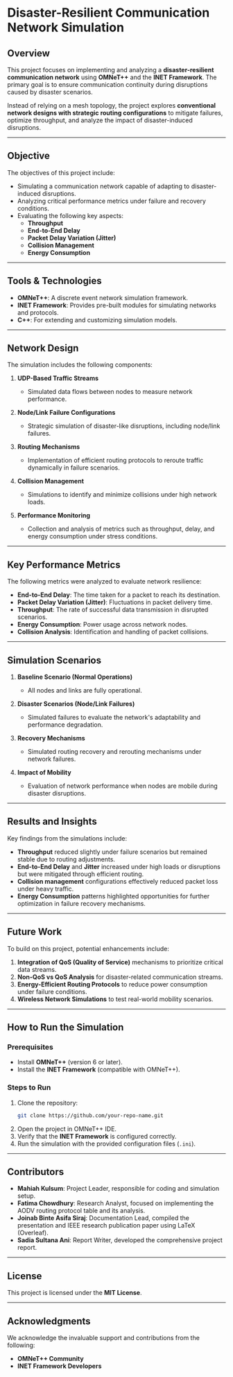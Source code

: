 # **Disaster-Resilient Communication Network Simulation**

## **Overview**

This project focuses on implementing and analyzing a **disaster-resilient communication network** using **OMNeT++** and the **INET Framework**. The primary goal is to ensure communication continuity during disruptions caused by disaster scenarios.  

Instead of relying on a mesh topology, the project explores **conventional network designs with strategic routing configurations** to mitigate failures, optimize throughput, and analyze the impact of disaster-induced disruptions.

---

## **Objective**

The objectives of this project include:

- Simulating a communication network capable of adapting to disaster-induced disruptions.  
- Analyzing critical performance metrics under failure and recovery conditions.  
- Evaluating the following key aspects:
  - **Throughput**  
  - **End-to-End Delay**  
  - **Packet Delay Variation (Jitter)**  
  - **Collision Management**  
  - **Energy Consumption**

---

## **Tools & Technologies**

- **OMNeT++**: A discrete event network simulation framework.  
- **INET Framework**: Provides pre-built modules for simulating networks and protocols.  
- **C++**: For extending and customizing simulation models.

---

## **Network Design**

The simulation includes the following components:

1. **UDP-Based Traffic Streams**  
   - Simulated data flows between nodes to measure network performance.  

2. **Node/Link Failure Configurations**  
   - Strategic simulation of disaster-like disruptions, including node/link failures.

3. **Routing Mechanisms**  
   - Implementation of efficient routing protocols to reroute traffic dynamically in failure scenarios.

4. **Collision Management**  
   - Simulations to identify and minimize collisions under high network loads.  

5. **Performance Monitoring**  
   - Collection and analysis of metrics such as throughput, delay, and energy consumption under stress conditions.

---

## **Key Performance Metrics**

The following metrics were analyzed to evaluate network resilience:

- **End-to-End Delay**: The time taken for a packet to reach its destination.  
- **Packet Delay Variation (Jitter)**: Fluctuations in packet delivery time.  
- **Throughput**: The rate of successful data transmission in disrupted scenarios.  
- **Energy Consumption**: Power usage across network nodes.  
- **Collision Analysis**: Identification and handling of packet collisions.  

---

## **Simulation Scenarios**

1. **Baseline Scenario (Normal Operations)**  
   - All nodes and links are fully operational.

2. **Disaster Scenarios (Node/Link Failures)**  
   - Simulated failures to evaluate the network's adaptability and performance degradation.  

3. **Recovery Mechanisms**  
   - Simulated routing recovery and rerouting mechanisms under network failures.

4. **Impact of Mobility**  
   - Evaluation of network performance when nodes are mobile during disaster disruptions.  

---

## **Results and Insights**

Key findings from the simulations include:

- **Throughput** reduced slightly under failure scenarios but remained stable due to routing adjustments.  
- **End-to-End Delay** and **Jitter** increased under high loads or disruptions but were mitigated through efficient routing.  
- **Collision management** configurations effectively reduced packet loss under heavy traffic.  
- **Energy Consumption** patterns highlighted opportunities for further optimization in failure recovery mechanisms.  

---

## **Future Work**

To build on this project, potential enhancements include:

1. **Integration of QoS (Quality of Service)** mechanisms to prioritize critical data streams.  
2. **Non-QoS vs QoS Analysis** for disaster-related communication streams.  
3. **Energy-Efficient Routing Protocols** to reduce power consumption under failure conditions.  
4. **Wireless Network Simulations** to test real-world mobility scenarios.  

---

## **How to Run the Simulation**

### **Prerequisites**
- Install **OMNeT++** (version 6 or later).  
- Install the **INET Framework** (compatible with OMNeT++).

### **Steps to Run**
1. Clone the repository:  
   ```bash
   git clone https://github.com/your-repo-name.git
   ```
2. Open the project in OMNeT++ IDE.  
3. Verify that the **INET Framework** is configured correctly.  
4. Run the simulation with the provided configuration files (`.ini`).  

---


## **Contributors**

- **Mahiah Kulsum**: Project Leader, responsible for coding and simulation setup.  
- **Fatima Chowdhury**: Research Analyst, focused on implementing the AODV routing protocol table and its analysis.  
- **Joinab Binte Asifa Siraj**: Documentation Lead, compiled the presentation and IEEE research publication paper using LaTeX (Overleaf).  
- **Sadia Sultana Ani**: Report Writer, developed the comprehensive project report.

--- 


## **License**

This project is licensed under the **MIT License**.  

---

## **Acknowledgments**

We acknowledge the invaluable support and contributions from the following:  
- **OMNeT++ Community**  
- **INET Framework Developers**

